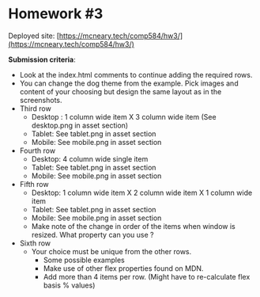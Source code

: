 # Homework #3

Deployed site: [https://mcneary.tech/comp584/hw3/](https://mcneary.tech/comp584/hw3/)

**Submission criteria**:
- Look at the index.html comments to continue adding the required rows.
- You can change the dog theme from the example. Pick images and content of your choosing but design the same layout as in the screenshots.
- Third row
  - Desktop : 1 column wide item X 3 column wide item (See desktop.png in asset section)
  - Tablet: See tablet.png in asset section
  - Mobile: See mobile.png in asset section
- Fourth row
  - Desktop: 4 column wide single item
  - Tablet: See tablet.png in asset section
  - Mobile: See mobile.png in asset section
- Fifth row
  - Desktop: 1 column wide item X 2 column wide item X 1 column wide item
  - Tablet: See tablet.png in asset section
  - Mobile: See mobile.png in asset section
  - Make note of the change in order of the items when window is resized. What property can you use ?
- Sixth row 
  - Your choice must be unique from the other rows.
    - Some possible examples
    - Make use of other flex properties found on MDN.
    - Add more than 4 items per row. (Might have to re-calculate flex basis % values) 
